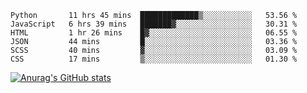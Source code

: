 <!--START_SECTION:waka-->

```text
Python       11 hrs 45 mins  █████████████▒░░░░░░░░░░░   53.56 %
JavaScript   6 hrs 39 mins   ███████▓░░░░░░░░░░░░░░░░░   30.31 %
HTML         1 hr 26 mins    █▓░░░░░░░░░░░░░░░░░░░░░░░   06.55 %
JSON         44 mins         █░░░░░░░░░░░░░░░░░░░░░░░░   03.36 %
SCSS         40 mins         ▓░░░░░░░░░░░░░░░░░░░░░░░░   03.09 %
CSS          17 mins         ▒░░░░░░░░░░░░░░░░░░░░░░░░   01.30 %
```

<!--END_SECTION:waka-->

[![Anurag's GitHub stats](https://github-readme-stats.vercel.app/api?username=FelipeRistow&count_private=true&theme=synthwave)](https://github.com/anuraghazra/github-readme-stats)
